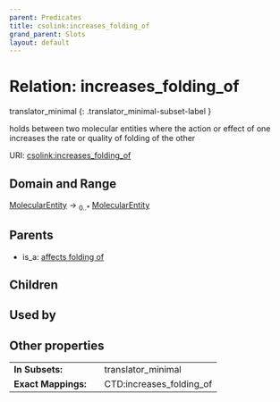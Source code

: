 ```yaml
---
parent: Predicates
title: csolink:increases_folding_of
grand_parent: Slots
layout: default
---
```


# Relation: increases_folding_of

translator_minimal
{: .translator_minimal-subset-label }


holds between two molecular entities where the action or effect of one increases the rate or quality of folding of the other

URI: [csolink:increases_folding_of](https://w3id.org/csolink/vocab/increases_folding_of)

## Domain and Range

[MolecularEntity](MolecularEntity.md) ->  <sub>0..*</sub> [MolecularEntity](MolecularEntity.md)

## Parents

 *  is_a: [affects folding of](affects_folding_of.md)

## Children


## Used by


## Other properties

|  |  |  |
| --- | --- | --- |
| **In Subsets:** | | translator_minimal |
| **Exact Mappings:** | | CTD:increases_folding_of |

